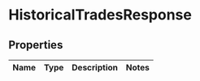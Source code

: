 

# HistoricalTradesResponse


## Properties

| Name | Type | Description | Notes |
|------------ | ------------- | ------------- | -------------|



